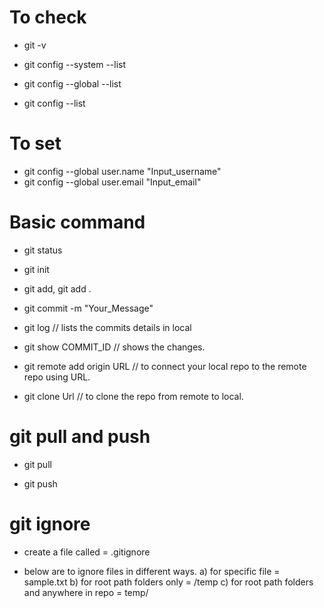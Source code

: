 # To check

- git -v 

- git config --system --list

- git config --global --list

- git config --list 

# To set 

- git config --global user.name "Input_username"
- git config --global user.email "Input_email"

# Basic command

- git status

- git init

- git add, git add .

- git commit -m "Your_Message"

- git log // lists the commits details in local

- git show COMMIT_ID // shows the changes.

- git remote add origin URL // to connect your local repo to the remote repo using URL.

- git clone Url // to clone the repo from remote to local.

# git pull and push

- git pull 

- git push 

# git ignore

- create a file called = .gitignore

- below are to ignore files in different ways.
a) for specific file = sample.txt
b) for root path folders only = /temp
c) for root path folders and anywhere in repo = temp/